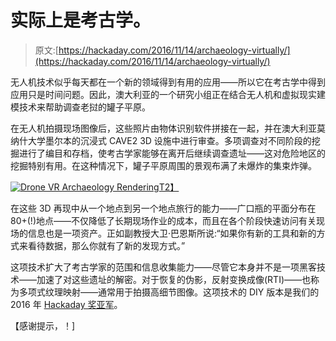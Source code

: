 # 实际上是考古学。

> 原文:[https://hackaday.com/2016/11/14/archaeology-virtually/](https://hackaday.com/2016/11/14/archaeology-virtually/)

无人机技术似乎每天都在一个新的领域得到有用的应用——所以它在考古学中得到应用只是时间问题。因此，澳大利亚的一个研究小组正在结合无人机和虚拟现实建模技术来帮助调查老挝的罐子平原。

在无人机拍摄现场图像后，这些照片由物体识别软件拼接在一起，并在澳大利亚莫纳什大学墨尔本的沉浸式 CAVE2 3D 设施中进行审查。多项调查对不同阶段的挖掘进行了编目和存档，使考古学家能够在离开后继续调查遗址——这对危险地区的挖掘特别有用。在这种情况下，罐子平原周围的景观布满了未爆炸的集束炸弹。

[![Drone VR Archaeology Rendering](../Images/007c8a3b95db9480d30d7e386152b914.png)T2】](https://hackaday.com/wp-content/uploads/2016/11/in-computer-image1.png)

在这些 3D 再现中从一个地点到另一个地点旅行的能力——广口瓶的平面分布在 80+(!)地点——不仅降低了长期现场作业的成本，而且在各个阶段快速访问有关现场的信息也是一项资产。正如副教授大卫·巴恩斯所说:“如果你有新的工具和新的方式来看待数据，那么你就有了新的发现方式。”

这项技术扩大了考古学家的范围和信息收集能力——尽管它本身并不是一项黑客技术——加速了对这些遗址的解密。对于恢复的伪影，反射变换成像(RTI)——也称为多项式纹理映射——通常用于拍摄高细节图像。这项技术的 DIY 版本是我们的 2016 年 [Hackaday 奖亚军](http://hackaday.com/2016/07/29/hackaday-prize-entry-reflectance-transformation-imaging/)。

【感谢提示，！]